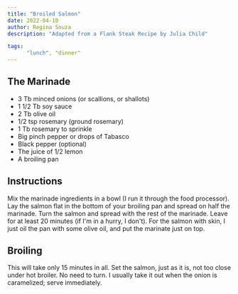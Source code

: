 ```yaml
---
title: "Broiled Salmon"
date: 2022-04-10
author: Regina Souza
description: "Adapted from a Flank Steak Recipe by Julia Child"

tags: 
      "lunch", "dinner"
---
```


## The Marinade

* 3 Tb minced onions (or scallions, or shallots) 
* 1 1/2 Tb soy sauce 
* 2 Tb olive oil 
* 1/2 tsp rosemary (ground rosemary) 
* 1 Tb rosemary to sprinkle
* Big pinch pepper or drops of Tabasco 
* Black pepper (optional)
* The juice of 1/2 lemon 
* A broiling pan

## Instructions

Mix the marinade ingredients in a bowl (I run it through the food processor). Lay the salmon flat in the bottom of your broiling pan and spread on half the marinade. Turn the salmon and spread with the rest of the marinade. Leave for at least 20 minutes (if I'm in a hurry, I don't). For the salmon with skin, I just oil the pan with some olive oil, and put the marinate just on top.

## Broiling

This will take only 15 minutes in all.  Set the salmon, just as it is, not too close under hot broiler. No need to turn. I usually take it out when the onion is caramelized; serve immediately.

